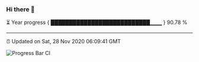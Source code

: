 ### Hi there 👋

⏳ Year progress { ███████████████████████████▁▁▁ } 90.78 %

---

⏰ Updated on Sat, 28 Nov 2020 06:09:41 GMT

![Progress Bar CI](https://github.com/liununu/liununu/workflows/Progress%20Bar%20CI/badge.svg)
